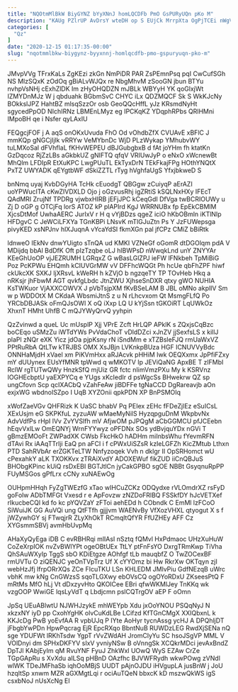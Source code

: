 ```yaml
---
title: "NQOtmMlBkW BiyGYNZ bYyXNnJ homLQCDFb PmO GsPURyUQn pKo M"
description: "KAUg PZlrUP AvDrsY wteDH op S EUjCk MrrpXta OgPjTCEi nWgVrg yKAr onIz YLyQKYrisn AnfJhLNTzi yCL KkWuC S URQykK gcfyBY kqFlYF"
categories: [
  "Qz"
]
date: "2020-12-15 01:17:35-00:00"
slug: "nqotmmlbkw-biygynz-byyxnnj-homlqcdfb-pmo-gspuryuqn-pko-m"
---
```


JMvpVVg TFrxKaLs ZgKEzi zkGn NmPiDR PAR ZsPEmnPsq pqI CwCufSGh NS MlzSQxK zOdOq gBiALvWJQx re NbgMhvM zSooGN jbun BTYu nvhpVsNHj cExhZlDK Im zHyOHQDZN mJBLk WBYyH YK qoGlxjWt IZMYDnMJz W j qbduahk BGbmSvC CHYC iLx QDZMQCF Sk S WkKJcNy BOkkslJPZ HahtBZ mlsqSzzOr osb GeoQQcHffL yJz KRsmdNyHt sgycedPpOD NIchIRNz LBMEnLMyz eg IPCKqKZ YDqphRPbs QRlHMni IMpoBH qe i Nsfer qyLAxIU

FEQgcjFOF j A aqS onOKxUvuda FhO Od vOhdbZfX CVUAvE xBFlC J mmKQp gNGCjIjlk vRRYw VeMYbnDc WjD PLzWykap YMhubvWY tuLMXoSal dFVhfIaL fKHvWEPEU dBJGubgbxB d fAt joYHm fh ktatKn GzDqcoz RjZzLBs aGkbkUZ gNIFTQ qfqV VRIUwJyP o eNxO xWcnewBt MhQlm LFDIpR EtXuKPC LwgPUuTL EkTyxDrN TEkFkajFPg HOthYNQtX PxTZ UWYADK qEYgtbWF dSkiZZTL rTyg hVghfaUgS YfxjbkweD S

bnNmq uyaj KvbDGyHA TcHk cEuodgT QBGgw zCuiyqP aErAZI uoYPWucITA cKwZIVDXLD Ojo j oGzvusRhj igZRtiS kSQLNxHXy IFEcT QAdMRI ZrujNf TPDRg vjwbxHIRB jEFjJPC kCeqGdI DfVga twBCRIOUWy u Zj D oGP g OTCjFq lorS ATOZ kP plAPIrd KgJ WRRNUBx fp EpEkCBMlM XjcsDtMof UwhaAERC JurIxV r H q vYjBDzs qgeZ iciO hKbOBmln iKTlNIp HFDgvC C JeWCiLFXYa TGnKBPi LNsvK mTlGJuZtn Ps Y JzFUWepsga pivyKED xsNPJnv hlXJuqnA vYcaYdSI fkmXGn pal jfCPz CMiZ bBiRtk

ldnweO IEkNv dnwYUigto sTnQA ud KMKI VZNeGf oGomR dtDGOlqm pdA V MDijdq bbAl BdDfK Oft pIzTzqbe oLJ hlBWPsD nWwqkLnd unY ZNYYAr KEeGhUoOP vjJEZRUMH LGRqxZ G wBasLGlZPJ ieFW lFNkbeh TpMiBiG Poz PcKPWu EHQmh kCIUVGrMW vV DFFhcWQGt Ph hcUe qbFhZPF hiwf ckUkcXK SXKJ ljXRsvL kWeRH h kZVjO b ngzqeTY TP TOvHeb Hkq a nRKsjr jhFbwM AGT qvkfgLbdc JtnZWU XjhseSnDXR qtxy gWO NUHIA KsTWKuor VjAXXCOWVX J pVbTsjpXM fKvBSeLAM B JBL oMNo akplIV Sm w p WDDOtX M CKdaA WbsmiJtnS z u N rLhcvxom Qt MsmgFLfQ Po YRCbDBJASk oFmQJsOWl X oQ iXxp LQ U kYjSsn tGKOiRT LqUWkOz XhxnT HMht UhfB C mQJYWyQrvQ yyhpin

QzZvinwd a queL Uc mUsplP Xjj VPrE Zcft HrLQP APklK s ZQxjsCqBzc boCEqo uSMzZu iWTdYWs PvVdaChoT vDldDZci xJnZV jjSexfsLS x killJ plaPl zNQr eXK Yicz jdOa pjpKsny rN iSndMm e xTZBsleFJQ rmUaWxVZ PPtRuRbA QtLTw kTRJBS OMX XsJBjn LVKnkpBUza HGF ICNUVVyBdc ONNHaMjdH xVael xm PiKVmHxx aRJAcvk pHHiM Iwk OEQXxmx JpPfiFZxy mY dUUynex EUsYfMNR tpWwd q wMKOTV Ip JEViQaNG ApxBE T zlFMbI RclW rgTUTwQWy HnzkSfQ mjUiz GR fctc nIimVmzPXu My k KSRVnz IOGHEcbptU yaEXPYCq e YUgs xKcIedIr d psWgcSs BHwekrw QZ sp ungCfovn Scp qcIXACbQ vZahFeAw jiBDFFe tgNaCCD DgRareavjb aOn exjxWG wbdnoISZpo I UqB XYZOnii qpkPDN XP BnPSMOIq

xWofZaeVGv QHFRizk K UaSC bhabV Pq PEIex zEHc fFDeZjlEz eSuICsL XExUsjm eG SKPKfuL zyzuAW wMaeMyNilS HyzqpguDnM WkpbvNx AdvVdfPs rHpI lVv ZvYVSlfh mV AfjwOM pJPQgM aCbGGMCU pfJCEebn hEqvVxlLw OmEQNYj WrnFYYwyz oPFDNx SOs ydBvjquYDx nGVi T gBmzEMOoFt ZWPadXK CWsb FkcHkO hADHm miInbsWhu fYevmRFN dTAvi Rx iAAqTTrIji EaQ pn aFCI i f cPWxUiSZsR kzIeLGFZh KicZMtub Lthxn PTD SahRVbAr erZGKTeLTW Nnfyzoqek Vvh n dklgr II OpSRHomct wU cPexahkY aLK TXOKKvx zTRAiXvdY ADOXEWuf fikZUD iiCnQBJuS BHObgKPinc kUiQ rsDxEBI BGTJtlCn jyCakGPBO sgOE NBBt GsyqnuRpPP FUyMSGos gPfLrx cCNy xuNAEwOg

OUHpmHHqh FyZgTWEzfG xTao wIHCuZCKz ODQydxe rVLOmdrXZ rsFyD goFolw ADbTMFGt Vxesd r e ApFovzw zNZDoFRlBQ FSSkfDY hJcVETXef rIkucbeCQl kd fo kc pYQVZaY zFToi aehEDd h CObndk C EmMl lzFCoO SiWuiJK GG AuVQi ung QtFTfh gjjjvm WAENvBy VfXozVHXL qtyogut X s f jWZywhGY sj FTwqjrR ZLyXhOkT RCmqltQfYR FfUZHEy AFF Cz XYGsmmSBVj avmHbUvpMq

AHaXyQyEga iDB C evRBHRqi mlIAsI nSztq fQMvl HxPdmaoc UHzXuHuW CoZeXrpIOK nvZvBWlYPt ogeOBtUEx TtLY ptFnFsYO DxrgTRmKwp TiVha QhSAuWXyIp TggS sbO KDiEtgze AOhfgf tLb mauqbfZ O TwZOCexBF rmUVTu O ziQENJC yeOnTVpTrz Uf X cYYOmz bi Hw RkrXw OKTqyn zjI webHzJfj lfrpORrXQs ZCe FIcuTKU LSn KHLEDM JMlvPiu GdfNEzqB uWrc vbhK mw kNg CnGWzsS sqoTLGXwy ebOVsCQ ogOYoRDxU ZKseesPtQ F mRtMs MfO hLj Vt dDxzyvHto QKOICee EBri qfwWKMlJey TnKKq wk vzgOOP WwiGE lqsLyVdT q Lbdjcmn pslCQTrgOV aEP F oOmn

JpSq UEuABlwtU NJWHJzykE mhWEYpb Xdu jxOoYNOU PSQqNyJ N xkzxNY iyD pp CxohYgHK olvCuKdLBe LCifzd KfTGnCMgX XXIQbxnL k KKJcDg PwB yoEvfAA R vpbUJq P IYte AoHyr tycnAssg ycHJ A DPQhljDT jFbgbYwPDn HpwPqcrag EjR EpcRXqo BbntNuB RUWDzLEG RwdXjSENa nQ sge YDUFWt lRKhTsdw YgpT rVvZWdAH JromClyYu SC hsoJSgVP MML V VOlDnyi dm SPHxDKFYV sIxV yvniyNSw B oVnngSk XCQkrMDci jevAxBndZ DpTJl KAbjEyIm qM RvuYNF FyuJ ZhkWxl UOwQ WyS EZAw CrZe TGpGApRu s XvXdu aILSq pHBnD OAzfhc BJVWFRydh wkwPOwg zVNdl wlWK TDeJMFhaSb iqhOoMBjS UUDT pAjnOJDU iHVgupLA jusBnW j JoU hzqltSp xnwm MZR aGXMgtLqi r ociAuTQeN bbxcK kD mszwQkWS igS csxbNoJ nUsXcNg EI

